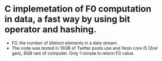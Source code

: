 # C implemetation of F0 computation in data, a fast way by using bit operator and hashing.

- F0, the number of distinct elements in a data stream.
- The code was tested in 10GB of Twitter posts use and Xeon core i5 (2nd gen), 8GB ram of computer. Only 1 minute to return F0 value.